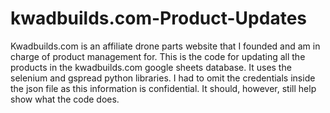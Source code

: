 # kwadbuilds.com-Product-Updates
Kwadbuilds.com is an affiliate drone parts website that I founded and am in charge of product management for. This is the code for updating all the products in the kwadbuilds.com google sheets database. It uses the selenium and gspread python libraries. I had to omit the credentials inside the json file as this information is confidential. It should, however, still help show what the code does.
